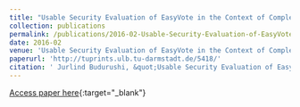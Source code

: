 ```yaml
---
title: "Usable Security Evaluation of EasyVote in the Context of Complex Elections"
collection: publications
permalink: /publications/2016-02-Usable-Security-Evaluation-of-EasyVote-in-the-Context-of-Complex-Elections
date: 2016-02
venue: 'Usable Security Evaluation of EasyVote in the Context of Complex Elections'
paperurl: 'http://tuprints.ulb.tu-darmstadt.de/5418/'
citation: ' Jurlind Budurushi, &quot;Usable Security Evaluation of EasyVote in the Context of Complex Elections.&quot; Usable Security Evaluation of EasyVote in the Context of Complex Elections, 2016.'
---
```

[Access paper here](http://tuprints.ulb.tu-darmstadt.de/5418/){:target="_blank"}
